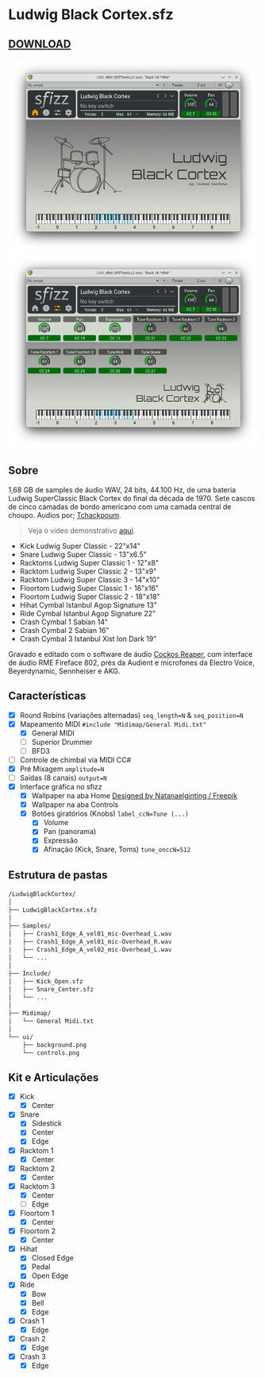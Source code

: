 # Ludwig Black Cortex.sfz

## [DOWNLOAD](https://github.com/samuelsantanaoficial/LudwigBlackCortex/releases)

![Screenshot](ui/screenshot_home.png)
![Screenshot](ui/screenshot_controls.png)

## Sobre

1,68 GB de samples de áudio WAV, 24 bits, 44.100 Hz, de uma bateria Ludwig SuperClassic Black Cortex do final da década de 1970. Sete cascos de cinco camadas de bordo americano com uma camada central de choupo. Audios por; [Tchackpoum](https://www.tchackpoum.com/).

> Veja o vídeo demonstrativo [aqui](https://www.youtube.com/watch?v=KRnmregWpho).

* Kick Ludwig Super Classic - 22"x14"
* Snare Ludwig Super Classic - 13"x6.5"
* Racktoms Ludwig Super Classic 1 - 12"x8"
* Racktom Ludwig Super Classic 2 - 13"x9"
* Racktom Ludwig Super Classic 3 - 14"x10"
* Floortom Ludwig Super Classic 1 - 16"x16"
* Floortom Ludwig Super Classic 2 - 18"x18"
* Hihat Cymbal Istanbul Agop Signature 13"
* Ride Cymbal Istanbul Agop Signature 22"
* Crash Cymbal 1 Sabian 14"
* Crash Cymbal 2 Sabian 16"
* Crash Cymbal 3 Istanbul Xist Ion Dark 19"

Gravado e editado com o software de áudio [Cockos Reaper](https://www.reaper.fm), com interface de áudio RME Fireface 802, prés da Audient e microfones da Electro Voice, Beyerdynamic, Sennheiser e AKG.

## Características

- [x] Round Robins (variações alternadas) `seq_length=N` & `seq_position=N`
- [x] Mapeamento MIDI `#include "Midimap/General Midi.txt"`
    - [x] General MIDI
    - [ ] Superior Drummer
    - [ ] BFD3
- [ ] Controle de chimbal via MIDI CC#
- [x] Pré Mixagem `amplitude=N`
- [ ] Saídas (8 canais) `output=N`
- [x] Interface gráfica no sfizz
    - [x] Wallpaper na aba Home [Designed by Natanaelginting / Freepik](https://www.freepik.com/author/natanaelginting)
    - [x] Wallpaper na aba Controls
    - [x] Botões giratórios (Knobs) `label_ccN=Tune (...)`
        - [x] Volume
        - [x] Pan (panorama)
        - [x] Expressão
        - [x] Afinação (Kick, Snare, Toms) `tune_onccN=512`

## Estrutura de pastas
```
/LudwigBlackCortex/
│
├── LudwigBlackCortex.sfz
│
├── Samples/
│   ├── Crash1_Edge_A_vel01_mic-Overhead_L.wav
|   ├── Crash1_Edge_A_vel01_mic-Overhead_R.wav
|   ├── Crash1_Edge_A_vel02_mic-Overhead_L.wav
│   └── ...
│
├── Include/
│   ├── Kick_Open.sfz
│   ├── Snare_Center.sfz
│   └── ...
│
├── Midimap/
│   └── General Midi.txt
│
└── ui/
    ├── background.png
    └── controls.png
```

## Kit e Articulações
- [x] Kick
    - [x] Center
- [x] Snare
    - [x] Sidestick
    - [x] Center
    - [x] Edge
- [x] Racktom 1
    - [x] Center
- [x] Racktom 2
    - [x] Center
- [x] Racktom 3
    - [x] Center
    - [ ] Edge
- [x] Floortom 1
    - [x] Center
- [x] Floortom 2
    - [x] Center
- [x] Hihat
    - [x] Closed Edge
    - [x] Pedal
    - [x] Open Edge
- [x] Ride
    - [x] Bow
    - [x] Bell
    - [x] Edge
- [x] Crash 1
    - [x] Edge
- [x] Crash 2
    - [x] Edge
- [x] Crash 3
    - [x] Edge
